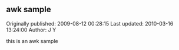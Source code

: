 ## awk sample

Originally published: 2009-08-12 00:28:15
Last updated: 2010-03-16 13:24:00
Author: J Y

this is an awk sample